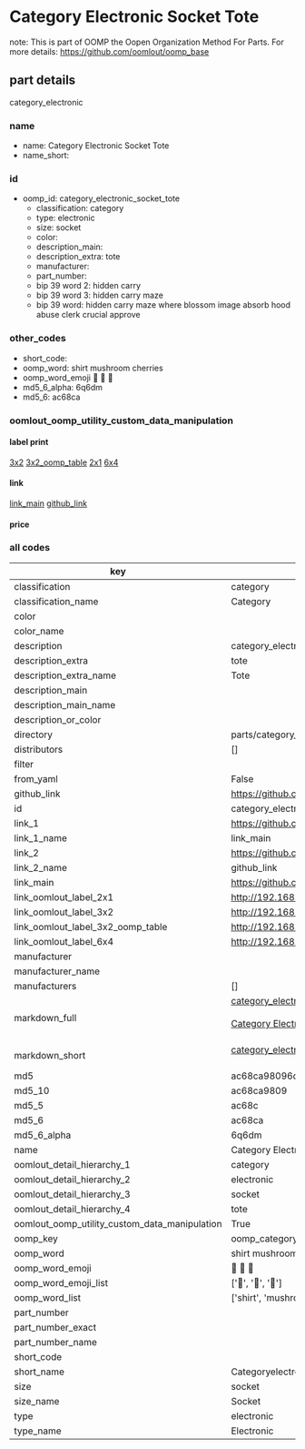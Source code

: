 # Category Electronic Socket Tote  

note: This is part of OOMP the Oopen Organization Method For Parts. For more details: https://github.com/oomlout/oomp_base

##  part details



category_electronic

### name
* name: Category Electronic Socket Tote
* name_short: 
### id
* oomp_id: category_electronic_socket_tote
  * classification: category
  * type: electronic
  * size: socket
  * color: 
  * description_main: 
  * description_extra: tote
  * manufacturer: 
  * part_number: 
  * bip 39 word 2: hidden carry
  * bip 39 word 3: hidden carry maze
  * bip 39 word: hidden carry maze where blossom image absorb hood abuse clerk crucial approve

### other_codes
* short_code: 
* oomp_word: shirt mushroom cherries
* oomp_word_emoji :shirt: :mushroom: :cherries:
* md5_6_alpha: 6q6dm
* md5_6: ac68ca






### oomlout_oomp_utility_custom_data_manipulation
#### label print
[3x2](http://192.168.1.245:1112/?label=oomp%206q6dm)
[3x2_oomp_table](http://192.168.1.107:1112/?label=oomp%206q6dm)
[2x1](http://192.168.1.242:1112/?label=oomp%206q6dm)
[6x4](http://192.168.1.55:1112/?label=oomp%206q6dm)    

#### link

[link_main](https://github.com/oomlout/oomlout_oomp_current_version_messy/tree/main/parts/category_electronic_socket_tote) [github_link](https://github.com/oomlout/oomlout_oomp_part_src/tree/main/parts/category_electronic_socket_tote)                             

#### price







### all codes 
| key | value |  
| --- | --- |  
| classification | category |  
| classification_name | Category |  
| color |  |  
| color_name |  |  
| description | category_electronic |  
| description_extra | tote |  
| description_extra_name | Tote |  
| description_main |  |  
| description_main_name |  |  
| description_or_color |   |  
| directory | parts/category_electronic_socket_tote |  
| distributors | [] |  
| filter |  |  
| from_yaml | False |  
| github_link | https://github.com/oomlout/oomlout_oomp_part_src/tree/main/parts/category_electronic_socket_tote |  
| id | category_electronic_socket_tote |  
| link_1 | https://github.com/oomlout/oomlout_oomp_current_version_messy/tree/main/parts/category_electronic_socket_tote |  
| link_1_name | link_main |  
| link_2 | https://github.com/oomlout/oomlout_oomp_part_src/tree/main/parts/category_electronic_socket_tote |  
| link_2_name | github_link |  
| link_main | https://github.com/oomlout/oomlout_oomp_current_version_messy/tree/main/parts/category_electronic_socket_tote |  
| link_oomlout_label_2x1 | http://192.168.1.242:1112/?label=oomp%206q6dm |  
| link_oomlout_label_3x2 | http://192.168.1.245:1112/?label=oomp%206q6dm |  
| link_oomlout_label_3x2_oomp_table | http://192.168.1.107:1112/?label=oomp%206q6dm |  
| link_oomlout_label_6x4 | http://192.168.1.55:1112/?label=oomp%206q6dm |  
| manufacturer |  |  
| manufacturer_name |  |  
| manufacturers | [] |  
| markdown_full | [category_electronic_socket_tote](https://github.com/oomlout/oomlout_oomp_current_version_messy/tree/main/parts/category_electronic_socket_tote)<br>[](https://github.com/oomlout/oomlout_oomp_current_version_messy/tree/main/parts/category_electronic_socket_tote)<br>[Category Electronic Socket Tote](https://github.com/oomlout/oomlout_oomp_current_version_messy/tree/main/parts/category_electronic_socket_tote)<br><br> |  
| markdown_short | [category_electronic_socket_tote](https://github.com/oomlout/oomlout_oomp_current_version_messy/tree/main/parts/category_electronic_socket_tote)<br><br> |  
| md5 | ac68ca98096d4019c50c0fa51308bb5b |  
| md5_10 | ac68ca9809 |  
| md5_5 | ac68c |  
| md5_6 | ac68ca |  
| md5_6_alpha | 6q6dm |  
| name | Category Electronic Socket Tote |  
| oomlout_detail_hierarchy_1 | category |  
| oomlout_detail_hierarchy_2 | electronic |  
| oomlout_detail_hierarchy_3 | socket |  
| oomlout_detail_hierarchy_4 | tote |  
| oomlout_oomp_utility_custom_data_manipulation | True |  
| oomp_key | oomp_category_electronic_socket_tote |  
| oomp_word | shirt mushroom cherries |  
| oomp_word_emoji | :shirt: :mushroom: :cherries: |  
| oomp_word_emoji_list | [':shirt:', ':mushroom:', ':cherries:'] |  
| oomp_word_list | ['shirt', 'mushroom', 'cherries'] |  
| part_number |  |  
| part_number_exact |  |  
| part_number_name |  |  
| short_code |  |  
| short_name | Categoryelectronic |  
| size | socket |  
| size_name | Socket |  
| type | electronic |  
| type_name | Electronic |  

